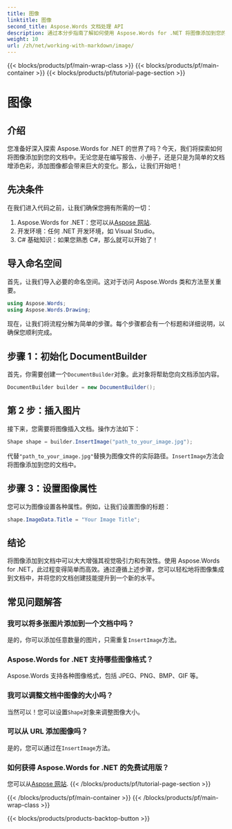 ```yaml
---
title: 图像
linktitle: 图像
second_title: Aspose.Words 文档处理 API
description: 通过本分步指南了解如何使用 Aspose.Words for .NET 将图像添加到您的文档中。立即使用视觉效果增强您的文档。
weight: 10
url: /zh/net/working-with-markdown/image/
---
```


{{< blocks/products/pf/main-wrap-class >}}
{{< blocks/products/pf/main-container >}}
{{< blocks/products/pf/tutorial-page-section >}}

# 图像

## 介绍

您准备好深入探索 Aspose.Words for .NET 的世界了吗？今天，我们将探索如何将图像添加到您的文档中。无论您是在编写报告、小册子，还是只是为简单的文档增添色彩，添加图像都会带来巨大的变化。那么，让我们开始吧！

## 先决条件

在我们进入代码之前，让我们确保您拥有所需的一切：

1.  Aspose.Words for .NET：您可以从[Aspose 网站](https://releases.aspose.com/words/net/).
2. 开发环境：任何 .NET 开发环境，如 Visual Studio。
3. C# 基础知识：如果您熟悉 C#，那么就可以开始了！

## 导入命名空间

首先，让我们导入必要的命名空间。这对于访问 Aspose.Words 类和方法至关重要。

```csharp
using Aspose.Words;
using Aspose.Words.Drawing;
```

现在，让我们将流程分解为简单的步骤。每个步骤都会有一个标题和详细说明，以确保您顺利完成。

## 步骤 1：初始化 DocumentBuilder

首先，你需要创建一个`DocumentBuilder`对象。此对象将帮助您向文档添加内容。

```csharp
DocumentBuilder builder = new DocumentBuilder();
```

## 第 2 步：插入图片

接下来，您需要将图像插入文档。操作方法如下：

```csharp
Shape shape = builder.InsertImage("path_to_your_image.jpg");
```

代替`"path_to_your_image.jpg"`替换为图像文件的实际路径。`InsertImage`方法会将图像添加到您的文档中。

## 步骤 3：设置图像属性

您可以为图像设置各种属性。例如，让我们设置图像的标题：

```csharp
shape.ImageData.Title = "Your Image Title";
```

## 结论

将图像添加到文档中可以大大增强其视觉吸引力和有效性。使用 Aspose.Words for .NET，此过程变得简单而高效。通过遵循上述步骤，您可以轻松地将图像集成到文档中，并将您的文档创建技能提升到一个新的水平。

## 常见问题解答

### 我可以将多张图片添加到一个文档中吗？  
是的，你可以添加任意数量的图片，只需重复`InsertImage`方法。

### Aspose.Words for .NET 支持哪些图像格式？  
Aspose.Words 支持各种图像格式，包括 JPEG、PNG、BMP、GIF 等。

### 我可以调整文档中图像的大小吗？  
当然可以！您可以设置`Shape`对象来调整图像大小。

### 可以从 URL 添加图像吗？  
是的，您可以通过在`InsertImage`方法。

### 如何获得 Aspose.Words for .NET 的免费试用版？  
您可以从[Aspose 网站](https://releases.aspose.com/).
{{< /blocks/products/pf/tutorial-page-section >}}

{{< /blocks/products/pf/main-container >}}
{{< /blocks/products/pf/main-wrap-class >}}

{{< blocks/products/products-backtop-button >}}
